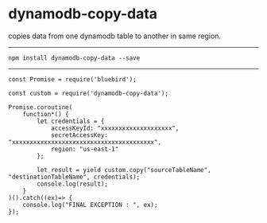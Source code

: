 # dynamodb-copy-data

copies data from one dynamodb table to another in same region.

---

```npm install dynamodb-copy-data --save```

---
    const Promise = require('bluebird');

    const custom = require('dynamodb-copy-data');

    Promise.coroutine(
        function*() {
            let credentials = {
                accessKeyId: "xxxxxxxxxxxxxxxxxxxx",
                secretAccessKey: "xxxxxxxxxxxxxxxxxxxxxxxxxxxxxxxxxxxxxxxx",
                region: "us-east-1"
            };

            let result = yield custom.copy("sourceTableName", "destinationTableName", credentials);
            console.log(result);
        }
    )().catch((ex)=> {
        console.log("FINAL EXCEPTION : ", ex);
    });
